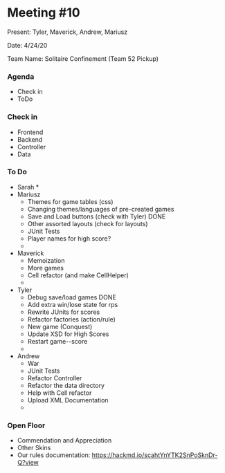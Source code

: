 # Meeting #10
Present: Tyler, Maverick, Andrew, Mariusz

Date: 4/24/20

Team Name: Solitaire Confinement (Team 52 Pickup)

### Agenda
 * Check in
 * ToDo

### Check in
 * Frontend
 * Backend
 * Controller
 * Data

### To Do
* Sarah
    * 
* Mariusz
    * Themes for game tables (css)                      
    * Changing themes/languages of pre-created games    
    * Save and Load buttons (check with Tyler)          DONE
    * Other assorted layouts (check for layouts)
    * JUnit Tests
    * Player names for high score?
    * 
* Maverick
    * Memoization
    * More games
    * Cell refactor (and make CellHelper)
    * 
* Tyler
    * Debug save/load games                             DONE
    * Add extra win/lose state for rps
    * Rewrite JUnits for scores
    * Refactor factories (action/rule)
    * New game (Conquest)
    * Update XSD for High Scores
    * Restart game--score
    * 
* Andrew
    * War
    * JUnit Tests
    * Refactor Controller
    * Refactor the data directory
    * Help with Cell refactor
    * Upload XML Documentation
    * 

### Open Floor
* Commendation and Appreciation
* Other Skins
* Our rules documentation: https://hackmd.io/scahtYnYTK2SnPoSknDr-Q?view

